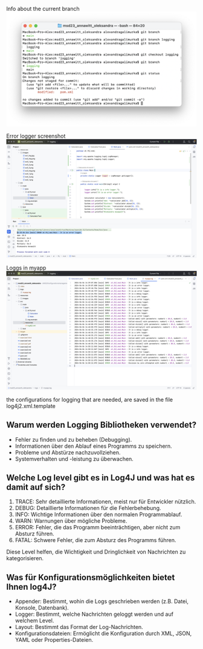Info about the current branch
![info about the current branch](/resources/images/ex5_1.png)

Error logger screenshot
![error logger](/resources/images/ex5_2.png)

Loggs in myapp
![loggs](/resources/images/ex5_3.png)

the configurations for logging that are needed, are saved in the file log4j2.xml.template

## Warum werden Logging Bibliotheken verwendet?

* Fehler zu finden und zu beheben (Debugging).
* Informationen über den Ablauf eines Programms zu speichern.
* Probleme und Abstürze nachzuvollziehen.
* Systemverhalten und -leistung zu überwachen.

## Welche Log level gibt es in Log4J und was hat es damit auf sich? 

1. TRACE: Sehr detaillierte Informationen, meist nur für Entwickler nützlich.
2. DEBUG: Detaillierte Informationen für die Fehlerbehebung.
3. INFO: Wichtige Informationen über den normalen Programmablauf.
4. WARN: Warnungen über mögliche Probleme.
5. ERROR: Fehler, die das Programm beeinträchtigen, aber nicht zum Absturz führen.
6. FATAL: Schwere Fehler, die zum Absturz des Programms führen.

Diese Level helfen, die Wichtigkeit und Dringlichkeit von Nachrichten zu kategorisieren.

## Was für Konfigurationsmöglichkeiten bietet Ihnen log4J?

* Appender: Bestimmt, wohin die Logs geschrieben werden (z.B. Datei, Konsole, Datenbank).
* Logger: Bestimmt, welche Nachrichten geloggt werden und auf welchem Level.
* Layout: Bestimmt das Format der Log-Nachrichten.
* Konfigurationsdateien: Ermöglicht die Konfiguration durch XML, JSON, YAML oder Properties-Dateien.
